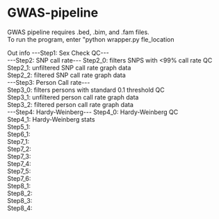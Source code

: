 # GWAS-pipeline
GWAS pipeline requires .bed, .bim, and .fam files.   
To run the program, enter "python wrapper.py fle_location

Out info
---Step1: Sex Check QC---  
---Step2: SNP call rate---
Step2_0: filters SNPS with <99% call rate QC  
Step2_1: unfiltered SNP call rate graph data  
Step2_2: filtered SNP call rate graph data  
---Step3: Person Call rate---  
Step3_0: filters persons with standard 0.1 threshold QC  
Step3_1: unfiltered person call rate graph data  
Step3_2: filtered person call rate graph data  
---Step4: Hardy-Weinberg---
Step4_0: Hardy-Weinberg QC  
Step4_1: Hardy-Weinberg stats  
Step5_1:   
Step6_1:  
Step7_1:  
Step7_2:  
Step7_3:  
Step7_4:  
Step7_5:  
Step7_6:  
Step8_1:  
Step8_2:  
Step8_3:  
Step8_4:  
